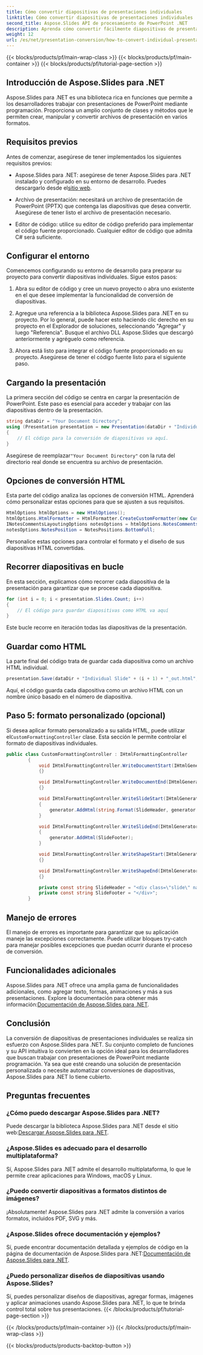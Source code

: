 ```yaml
---
title: Cómo convertir diapositivas de presentaciones individuales
linktitle: Cómo convertir diapositivas de presentaciones individuales
second_title: Aspose.Slides API de procesamiento de PowerPoint .NET
description: Aprenda cómo convertir fácilmente diapositivas de presentaciones individuales usando Aspose.Slides para .NET. Cree, manipule y guarde diapositivas mediante programación.
weight: 12
url: /es/net/presentation-conversion/how-to-convert-individual-presentation-slides/
---
```


{{< blocks/products/pf/main-wrap-class >}}
{{< blocks/products/pf/main-container >}}
{{< blocks/products/pf/tutorial-page-section >}}


## Introducción de Aspose.Slides para .NET

Aspose.Slides para .NET es una biblioteca rica en funciones que permite a los desarrolladores trabajar con presentaciones de PowerPoint mediante programación. Proporciona un amplio conjunto de clases y métodos que le permiten crear, manipular y convertir archivos de presentación en varios formatos.

## Requisitos previos
Antes de comenzar, asegúrese de tener implementados los siguientes requisitos previos:

-  Aspose.Slides para .NET: asegúrese de tener Aspose.Slides para .NET instalado y configurado en su entorno de desarrollo. Puedes descargarlo desde el[sitio web](https://releases.aspose.com/slides/net/).

- Archivo de presentación: necesitará un archivo de presentación de PowerPoint (PPTX) que contenga las diapositivas que desea convertir. Asegúrese de tener listo el archivo de presentación necesario.

- Editor de código: utilice su editor de código preferido para implementar el código fuente proporcionado. Cualquier editor de código que admita C# será suficiente.

## Configurar el entorno
Comencemos configurando su entorno de desarrollo para preparar su proyecto para convertir diapositivas individuales. Sigue estos pasos:

1. Abra su editor de código y cree un nuevo proyecto o abra uno existente en el que desee implementar la funcionalidad de conversión de diapositivas.

2. Agregue una referencia a la biblioteca Aspose.Slides para .NET en su proyecto. Por lo general, puede hacer esto haciendo clic derecho en su proyecto en el Explorador de soluciones, seleccionando "Agregar" y luego "Referencia". Busque el archivo DLL Aspose.Slides que descargó anteriormente y agréguelo como referencia.

3. Ahora está listo para integrar el código fuente proporcionado en su proyecto. Asegúrese de tener el código fuente listo para el siguiente paso.

## Cargando la presentación
La primera sección del código se centra en cargar la presentación de PowerPoint. Este paso es esencial para acceder y trabajar con las diapositivas dentro de la presentación.

```csharp
string dataDir = "Your Document Directory";
using (Presentation presentation = new Presentation(dataDir + "Individual-Slide.pptx"))
{
    // El código para la conversión de diapositivas va aquí.
}
```

 Asegúrese de reemplazar`"Your Document Directory"` con la ruta del directorio real donde se encuentra su archivo de presentación.

## Opciones de conversión HTML
Esta parte del código analiza las opciones de conversión HTML. Aprenderá cómo personalizar estas opciones para que se ajusten a sus requisitos.

```csharp
HtmlOptions htmlOptions = new HtmlOptions();
htmlOptions.HtmlFormatter = HtmlFormatter.CreateCustomFormatter(new CustomFormattingController());
INotesCommentsLayoutingOptions notesOptions = htmlOptions.NotesCommentsLayouting;
notesOptions.NotesPosition = NotesPositions.BottomFull;
```

Personalice estas opciones para controlar el formato y el diseño de sus diapositivas HTML convertidas.

## Recorrer diapositivas en bucle
En esta sección, explicamos cómo recorrer cada diapositiva de la presentación para garantizar que se procese cada diapositiva.

```csharp
for (int i = 0; i < presentation.Slides.Count; i++)
{
    // El código para guardar diapositivas como HTML va aquí
}
```

Este bucle recorre en iteración todas las diapositivas de la presentación.

## Guardar como HTML
La parte final del código trata de guardar cada diapositiva como un archivo HTML individual.

```csharp
presentation.Save(dataDir + "Individual Slide" + (i + 1) + "_out.html", new[] { i + 1 }, SaveFormat.Html, htmlOptions);
```

Aquí, el código guarda cada diapositiva como un archivo HTML con un nombre único basado en el número de diapositiva.

## Paso 5: formato personalizado (opcional)
 Si desea aplicar formato personalizado a su salida HTML, puede utilizar el`CustomFormattingController` clase. Esta sección le permite controlar el formato de diapositivas individuales.
```csharp
public class CustomFormattingController : IHtmlFormattingController
        {
            void IHtmlFormattingController.WriteDocumentStart(IHtmlGenerator generator, IPresentation presentation)
            {}

            void IHtmlFormattingController.WriteDocumentEnd(IHtmlGenerator generator, IPresentation presentation)
            {}

            void IHtmlFormattingController.WriteSlideStart(IHtmlGenerator generator, ISlide slide)
            {
                generator.AddHtml(string.Format(SlideHeader, generator.SlideIndex + 1));
            }

            void IHtmlFormattingController.WriteSlideEnd(IHtmlGenerator generator, ISlide slide)
            {
                generator.AddHtml(SlideFooter);
            }

            void IHtmlFormattingController.WriteShapeStart(IHtmlGenerator generator, IShape shape)
            {}

            void IHtmlFormattingController.WriteShapeEnd(IHtmlGenerator generator, IShape shape)
            {}

            private const string SlideHeader = "<div class=\"slide\" name=\"slide\" id=\"slide{0}\">";
            private const string SlideFooter = "</div>";
        }
```

## Manejo de errores

El manejo de errores es importante para garantizar que su aplicación maneje las excepciones correctamente. Puede utilizar bloques try-catch para manejar posibles excepciones que puedan ocurrir durante el proceso de conversión.

## Funcionalidades adicionales

 Aspose.Slides para .NET ofrece una amplia gama de funcionalidades adicionales, como agregar texto, formas, animaciones y más a sus presentaciones. Explore la documentación para obtener más información:[Documentación de Aspose.Slides para .NET](https://reference.aspose.com/slides/net).

## Conclusión

La conversión de diapositivas de presentaciones individuales se realiza sin esfuerzo con Aspose.Slides para .NET. Su conjunto completo de funciones y su API intuitiva lo convierten en la opción ideal para los desarrolladores que buscan trabajar con presentaciones de PowerPoint mediante programación. Ya sea que esté creando una solución de presentación personalizada o necesite automatizar conversiones de diapositivas, Aspose.Slides para .NET lo tiene cubierto.

## Preguntas frecuentes

### ¿Cómo puedo descargar Aspose.Slides para .NET?

 Puede descargar la biblioteca Aspose.Slides para .NET desde el sitio web:[Descargar Aspose.Slides para .NET](https://releases.aspose.com/slides/net).

### ¿Aspose.Slides es adecuado para el desarrollo multiplataforma?

Sí, Aspose.Slides para .NET admite el desarrollo multiplataforma, lo que le permite crear aplicaciones para Windows, macOS y Linux.

### ¿Puedo convertir diapositivas a formatos distintos de imágenes?

¡Absolutamente! Aspose.Slides para .NET admite la conversión a varios formatos, incluidos PDF, SVG y más.

### ¿Aspose.Slides ofrece documentación y ejemplos?

 Sí, puede encontrar documentación detallada y ejemplos de código en la página de documentación de Aspose.Slides para .NET:[Documentación de Aspose.Slides para .NET](https://reference.aspose.com/slides/net).

### ¿Puedo personalizar diseños de diapositivas usando Aspose.Slides?

Sí, puedes personalizar diseños de diapositivas, agregar formas, imágenes y aplicar animaciones usando Aspose.Slides para .NET, lo que te brinda control total sobre tus presentaciones.
{{< /blocks/products/pf/tutorial-page-section >}}

{{< /blocks/products/pf/main-container >}}
{{< /blocks/products/pf/main-wrap-class >}}

{{< blocks/products/products-backtop-button >}}
